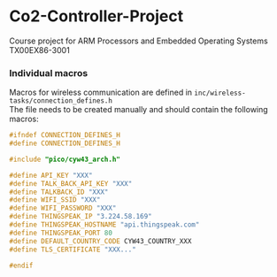 # Co2-Controller-Project
 Course project for ARM Processors and Embedded Operating Systems TX00EX86-3001


### Individual macros
Macros for wireless communication are defined in `inc/wireless-tasks/connection_defines.h`<br>
The file needs to be created manually and should contain the following macros:<br>
```cpp
#ifndef CONNECTION_DEFINES_H
#define CONNECTION_DEFINES_H

#include "pico/cyw43_arch.h"

#define API_KEY "XXX"
#define TALK_BACK_API_KEY "XXX"
#define TALKBACK_ID "XXX"
#define WIFI_SSID "XXX"
#define WIFI_PASSWORD "XXX"
#define THINGSPEAK_IP "3.224.58.169"
#define THINGSPEAK_HOSTNAME "api.thingspeak.com"
#define THINGSPEAK_PORT 80
#define DEFAULT_COUNTRY_CODE CYW43_COUNTRY_XXX
#define TLS_CERTIFICATE "XXX..."

#endif
```
